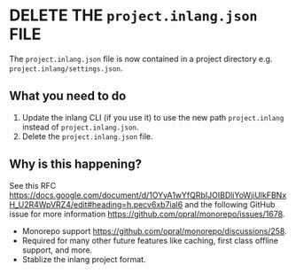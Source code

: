 
# DELETE THE `project.inlang.json` FILE

The `project.inlang.json` file is now contained in a project directory e.g. `project.inlang/settings.json`.


## What you need to do

1. Update the inlang CLI (if you use it) to use the new path `project.inlang` instead of `project.inlang.json`.
2. Delete the `project.inlang.json` file.


## Why is this happening?

See this RFC https://docs.google.com/document/d/1OYyA1wYfQRbIJOIBDliYoWjiUlkFBNxH_U2R4WpVRZ4/edit#heading=h.pecv6xb7ial6 
and the following GitHub issue for more information https://github.com/opral/monorepo/issues/1678.

- Monorepo support https://github.com/opral/monorepo/discussions/258. 
- Required for many other future features like caching, first class offline support, and more. 
- Stablize the inlang project format.
